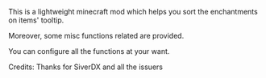 This is a lightweight minecraft mod which helps you sort the enchantments on items' tooltip.

Moreover, some misc functions related are provided.

You can configure all the functions at your want.

Credits: Thanks for SiverDX and all the issuers